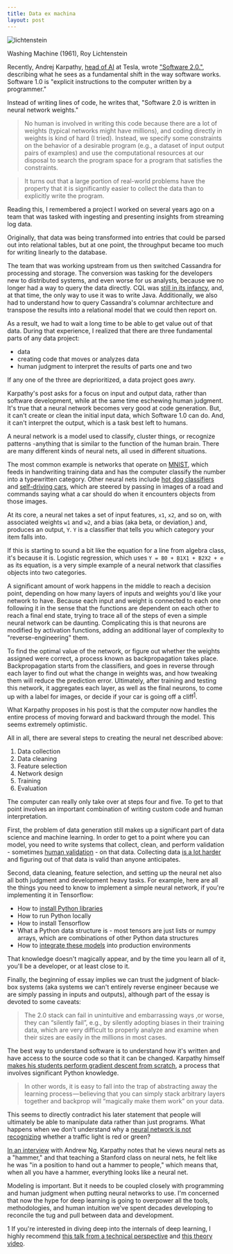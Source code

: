 ```yaml
---
title: Data ex machina
layout: post
---
```


<meta name="twitter:card" content="summary_large_image">
<meta name="twitter:site" content="@vboykis">
<meta name="twitter:creator" content="@vboykis">
<meta name="twitter:title" content="Data ex machina">
<meta name="twitter:description" content="We shouldn't throw away the current software development process and human judgment for a new paradigm based on neural nets.">
<meta name="twitter:image" content="https://raw.githubusercontent.com/veekaybee/veekaybee.github.io/master/images/washing-machine-1961.jpg">

![lichtenstein](https://raw.githubusercontent.com/veekaybee/veekaybee.github.io/master/images/washing-machine-1961.jpg)

Washing Machine (1961), Roy Lichtenstein 

Recently, Andrej Karpathy, [head of AI](http://cs.stanford.edu/people/karpathy/) at Tesla, wrote ["Software 2.0."](https://medium.com/@karpathy/software-2-0-a64152b37c35), describing what he sees as a fundamental shift in the way software works.  Software 1.0 is "explicit instructions to the computer written by a programmer."

Instead of writing lines of code, he writes that, "Software 2.0 is written in neural network weights."

> No human is involved in writing this code because there are a lot of weights (typical networks might have millions), and coding directly in weights is kind of hard (I tried). Instead, we specify some constraints on the behavior of a desirable program (e.g., a dataset of input output pairs of examples) and use the computational resources at our disposal to search the program space for a program that satisfies the constraints.

>It turns out that a large portion of real-world problems have the property that it is significantly easier to collect the data than to explicitly write the program. 

Reading this, I remembered a project I worked on several years ago on a team that was tasked with ingesting and presenting insights from streaming log data. 

Originally, that data was being transformed into entries that could be parsed out into relational tables, but at one point, the throughput became too much for writing linearly to the database. 

The team that was working upstream from us then switched Cassandra for processing and storage.  The conversion was tasking for the developers new to distributed systems, and even worse for us analysts, because we no longer had a way to query the data directly. CQL was [still in its infancy](https://docs.datastax.com/en/cql/3.1/cql/cql_intro_c.html), and, at that time, the only way to use it was to write Java. Additionally, we also had to understand how to query Cassandra's columnar architecture and transpose the results into a relational model that we could then report on.  

As a result, we had to wait a long time to be able to get value out of that data. During that experience, I realized that there are three fundamental parts of any data project: 
+ data
+ creating code that moves or analyzes data 
+ human judgment to interpret the results of parts one and two

If any one of the three are deprioritized, a data project goes awry. 

Karpathy's post asks for a focus on input and output data, rather than software development, while at the same time eschewing human judgment. It's true that a neural network becomes very good at code generation.  But, it can't create or clean the initial input data, which Software 1.0 can do. And, it can't interpret the output, which is a task best left to humans. 

A neural network is a model used to classify, cluster things, or recognize patterns -anything that is similar to the function of the human brain. There are many different kinds of neural nets, all used in different situations. 

The most common example is networks that operate on [MNIST](http://yann.lecun.com/exdb/mnist/), which feeds in handwriting training data and has the computer classify the number into a typewritten category. Other neural nets include [hot dog classifiers](https://aboveintelligent.com/using-tensorflow-to-classify-hotdogs-8494fb85d875) and [self-driving cars](https://devblogs.nvidia.com/parallelforall/explaining-deep-learning-self-driving-car/), which are steered by passing in images of a road and commands saying what a car should do when it encounters objects from those images.   

At its core, a neural net takes a set of input features, `x1`, `x2`, and so on, with associated weights `w1` and `w2`, and a bias (aka beta, or deviation,) and, produces an output, `Y`. `Y` is a classifier that tells you which category your item falls into. 

If this is starting to sound a bit like the equation for a line from algebra class, it's because it is. Logistic regression, which uses  `Y = B0 + B1X1 + B2X2 + e` as its equation, is a very simple example of a neural network that classifies objects into two categories. 

A significant amount of work happens in the middle to reach a decision point, depending on how many layers of inputs and weights you'd like your network to have. Because each input and weight is connected to each one following it in the sense that the functions are dependent on each other to reach a final end state, trying to trace all of the steps of even a simple neural network can be daunting.  Complicating this is that neurons are modified by activation functions, adding an additional layer of complexity to "reverse-engineering" them. 

To find the optimal value of the network, or figure out whether the weights assigned were correct, a process known as backpropagation takes place. Backpropagation starts from the classifiers, and goes in reverse through each layer to find out what the change in weights was, and how tweaking them will reduce the prediction error. 
Ultimately, after training and testing this network, it aggregates each layer, as well as the final neurons, to come up with a label for images, or decide if your car is going off a cliff<sup>[1](#myfootnote1)</sup>.

What Karpathy proposes in his post is that the computer now handles the entire process of moving forward and backward through the model. This seems extremely optimistic. 

All in all, there are several steps to creating the neural net described above: 

1. Data collection 
2. Data cleaning 
3. Feature selection
4. Network design
5. Training
6. Evaluation

The computer can really only take over at steps four and five. To get to that point involves an important combination of writing custom code and human interpretation. 

First, the problem of data generation still makes up a significant part of data science and machine learning. In order to get to a point where you can model, you need to write systems that collect, clean, and perform validation - sometimes [human validation](http://karpathy.github.io/2014/09/02/what-i-learned-from-competing-against-a-convnet-on-imagenet/)  - on that data. Collecting data [is a lot harder](https://twitter.com/fchollet/status/806814476607619072) and figuring out of that data is valid than anyone anticipates. 

Second, data cleaning, feature selection, and setting up the neural net also all both judgment and development heavy tasks. For example, here are all the things you need to know to implement a simple neural network, if you're implementing it in Tensorflow: 

+ How to [install Python libraries](http://veekaybee.github.io/2017/09/26/python-packaging/)
+ How to run Python locally
+ How to install Tensorflow
+ What a Python data structure is - most tensors are just lists or numpy arrays, which are combinations of other Python data structures
+ How to [integrate these models](http://nadbordrozd.github.io/blog/2017/12/05/what-they-dont-tell-you-about-data-science-1/) into production environments

That knowledge doesn't magically appear, and by the time you learn all of it, you'll be a developer, or at least close to it. 

Finally,  the beginning of essay implies we can trust the judgment of black-box systems (aka systems we can't entirely reverse engineer because we are simply passing in inputs and outputs), although part of the essay is devoted to some caveats: 

 > The 2.0 stack can fail in unintuitive and embarrassing ways ,or worse, they can “silently fail”, e.g., by silently adopting biases in their training data, which are very difficult to properly analyze and examine when their sizes are easily in the millions in most cases.

The best way to understand software is to understand how it's written and have access to the source code so that it can be changed. Karpathy himself [makes his students perform gradient descent from scratch](https://medium.com/@karpathy/yes-you-should-understand-backprop-e2f06eab496b), a process that  involves significant Python knowledge. 

 > In other words, it is easy to fall into the trap of abstracting away the learning process — believing that you can simply stack arbitrary layers together and backprop will “magically make them work” on your data.

This seems to directly contradict his later statement that people will ultimately be able to manipulate data rather than just programs. What happens when we don't understand why a [neural network is not recognizing](https://twitter.com/lewisshepherd/status/939649491690508288) whether a traffic light is red or green? 

[In an interview](https://www.youtube.com/watch?v=_au3yw46lcg) with Andrew Ng, Karpathy notes that he views neural nets as a "hammer," and that teaching a Stanford class on neural nets, he felt like he was "in a position to hand out a hammer to people," which means that, when all you have a hammer, everything looks like a neural net.  


Modeling is important. But it needs to be coupled closely with programming and human judgment when putting neural networks to use.  I'm concerned that now the hype for deep learning is going to overpower all the tools, methodologies, and human intuition we've spent decades developing to reconcile the tug and pull between data and development.

<a name="myfootnote1">1</a>
If you're interested in diving deep into the internals of deep learning, I highly recommend [this talk from a technical perspective](https://www.youtube.com/watch?v=o64FV-ez6Gw) and [this theory video](https://www.youtube.com/watch?v=aircAruvnKk). 
